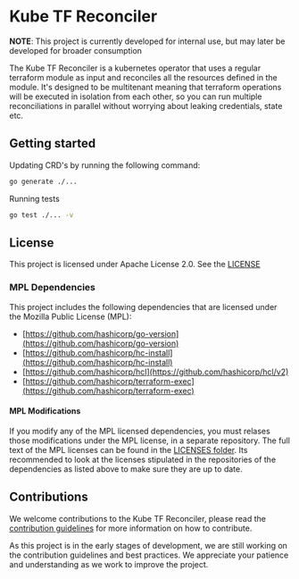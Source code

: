# Kube TF Reconciler

**NOTE**: This project is currently developed for internal use, but may later be developed for broader consumption

The Kube TF Reconciler is a kubernetes operator that uses a regular terraform module as input and reconciles all the
resources defined in the module. It's designed to be multitenant meaning that terraform operations will be executed
in isolation from each other, so you can run multiple reconciliations in parallel without worrying about leaking credentials, state etc.

## Getting started

Updating CRD's by running the following command:

```bash
go generate ./...
```

Running tests

```bash
go test ./... -v
```

## License

This project is licensed under Apache License 2.0. See the [LICENSE](LICENSE)

### MPL Dependencies

This project includes the following dependencies that are licensed under the Mozilla Public License (MPL):

- [https://github.com/hashicorp/go-version](https://github.com/hashicorp/go-version)
- [https://github.com/hashicorp/hc-install](https://github.com/hashicorp/hc-install)
- [https://github.com/hashicorp/hcl](https://github.com/hashicorp/hcl/v2)
- [https://github.com/hashicorp/terraform-exec](https://github.com/hashicorp/terraform-exec)

#### MPL Modifications

If you modify any of the MPL licensed dependencies, you must relases those modifications under the MPL license, in a separate repository.
The full text of the MPL licenses can be found in the [LICENSES folder](LICENSES). Its recommended to look at the licenses stipulated in the repositories of the dependencies as listed above to make sure they are up to date.

## Contributions

We welcome contributions to the Kube TF Reconciler, please read the [contribution guidelines](./CONTRIBUTING.md) for more information on how to contribute.

As this project is in the early stages of development, we are still working on the contribution guidelines and best practices.
We appreciate your patience and understanding as we work to improve the project.
